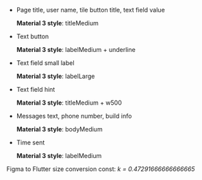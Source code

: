 * Page title, user name, tile button title, text field value
 
  **Material 3 style**: titleMedium

* Text button

  **Material 3 style**: labelMedium + underline

* Text field small label
  
  **Material 3 style**: labelLarge

* Text field hint

  **Material 3 style**: titleMedium + w500

* Messages text, phone number, build info

  **Material 3 style**: bodyMedium

* Time sent

  **Material 3 style**: labelMedium

Figma to Flutter size conversion const:
*k = 0.47291666666666665*
